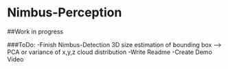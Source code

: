 # Nimbus-Perception

##Work in progress

###ToDo:
-Finish Nimbus-Detection 3D size estimation of bounding box --> PCA or variance of x,y,z cloud distribution
-Write Readme
-Create Demo Video
